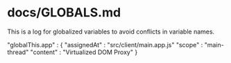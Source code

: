 
# docs/GLOBALS.md

 This is a log for globalized variables to avoid conflicts in variable names.

 "globalThis.app" : {
    "assignedAt" : "src/client/main.app.js"
    "scope" : "main-thread"
    "content" : "Virtualized DOM Proxy"
 }